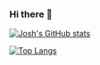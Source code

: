 ### Hi there 👋

<!--
**ProjectZero4/ProjectZero4** is a ✨ _special_ ✨ repository because its `README.md` (this file) appears on your GitHub profile.

Here are some ideas to get you started:

- 🔭 I’m currently working on ...
- 🌱 I’m currently learning ...
- 👯 I’m looking to collaborate on ...
- 🤔 I’m looking for help with ...
- 💬 Ask me about ...
- 📫 How to reach me: ...
- 😄 Pronouns: ...
- ⚡ Fun fact: ...
-->
[![Josh's GitHub stats](https://github-readme-stats.vercel.app/api?username=ProjectZero4&hide=stars,issues&count_private=true)](https://github.com/anuraghazra/github-readme-stats)

[![Top Langs](https://github-readme-stats.vercel.app/api/top-langs/?username=ProjectZero4&count_private=true&langs_count=5&layout=compact)](https://github.com/anuraghazra/github-readme-stats)
